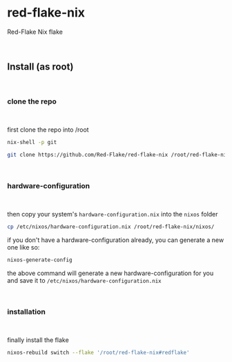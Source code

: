 # red-flake-nix
Red-Flake Nix flake

<br>

## Install (as root)

<br>

### clone the repo

<br>

first clone the repo into /root
```bash
nix-shell -p git
```
```bash
git clone https://github.com/Red-Flake/red-flake-nix /root/red-flake-nix
```

<br>

### hardware-configuration

<br>

then copy your system's `hardware-configuration.nix` into the `nixos` folder
```bash
cp /etc/nixos/hardware-configuration.nix /root/red-flake-nix/nixos/
```

if you don't have a hardware-configuration already, you can generate a new one like so:
```bash
nixos-generate-config
```
the above command will generate a new hardware-configuration for you and save it to `/etc/nixos/hardware-configuration.nix`

<br>

### installation

<br>

finally install the flake
```bash
nixos-rebuild switch --flake '/root/red-flake-nix#redflake'
```